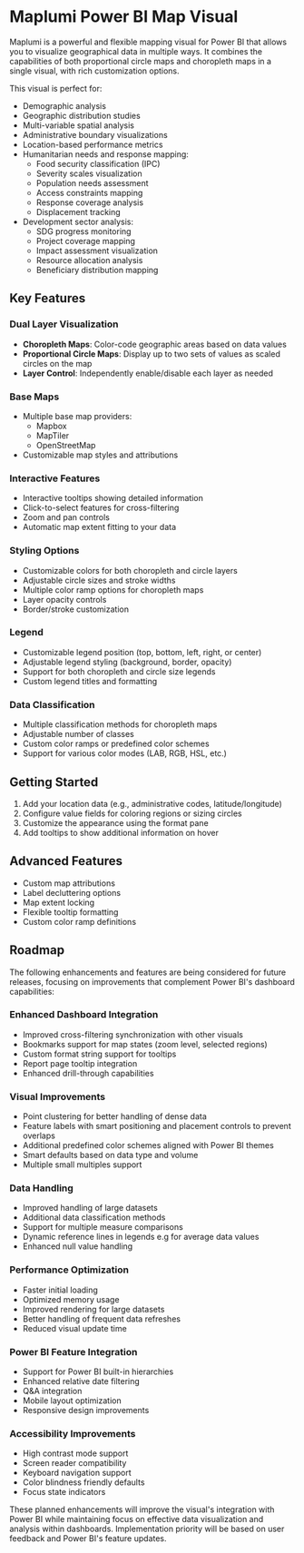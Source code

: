 Maplumi Power BI Map Visual
=====================

Maplumi is a powerful and flexible mapping visual for Power BI that allows you to visualize geographical data in multiple ways. It combines the capabilities of both proportional circle maps and choropleth maps in a single visual, with rich customization options.

This visual is perfect for:
- Demographic analysis
- Geographic distribution studies
- Multi-variable spatial analysis
- Administrative boundary visualizations
- Location-based performance metrics
- Humanitarian needs and response mapping:
  - Food security classification (IPC)
  - Severity scales visualization
  - Population needs assessment
  - Access constraints mapping
  - Response coverage analysis
  - Displacement tracking
- Development sector analysis:
  - SDG progress monitoring
  - Project coverage mapping
  - Impact assessment visualization
  - Resource allocation analysis
  - Beneficiary distribution mapping

Key Features
-----------

### Dual Layer Visualization
- **Choropleth Maps**: Color-code geographic areas based on data values
- **Proportional Circle Maps**: Display up to two sets of values as scaled circles on the map
- **Layer Control**: Independently enable/disable each layer as needed

### Base Maps
- Multiple base map providers:
  - Mapbox
  - MapTiler
  - OpenStreetMap
- Customizable map styles and attributions

### Interactive Features
- Interactive tooltips showing detailed information
- Click-to-select features for cross-filtering
- Zoom and pan controls
- Automatic map extent fitting to your data

### Styling Options
- Customizable colors for both choropleth and circle layers
- Adjustable circle sizes and stroke widths
- Multiple color ramp options for choropleth maps
- Layer opacity controls
- Border/stroke customization

### Legend
- Customizable legend position (top, bottom, left, right, or center)
- Adjustable legend styling (background, border, opacity)
- Support for both choropleth and circle size legends
- Custom legend titles and formatting

### Data Classification
- Multiple classification methods for choropleth maps
- Adjustable number of classes
- Custom color ramps or predefined color schemes
- Support for various color modes (LAB, RGB, HSL, etc.)

Getting Started
-------------
1. Add your location data (e.g., administrative codes, latitude/longitude)
2. Configure value fields for coloring regions or sizing circles
3. Customize the appearance using the format pane
4. Add tooltips to show additional information on hover

Advanced Features
---------------
- Custom map attributions
- Label decluttering options
- Map extent locking
- Flexible tooltip formatting
- Custom color ramp definitions

Roadmap
-------

The following enhancements and features are being considered for future releases, focusing on improvements that complement Power BI's dashboard capabilities:

### Enhanced Dashboard Integration
- Improved cross-filtering synchronization with other visuals
- Bookmarks support for map states (zoom level, selected regions)
- Custom format string support for tooltips
- Report page tooltip integration
- Enhanced drill-through capabilities

### Visual Improvements
- Point clustering for better handling of dense data
- Feature labels with smart positioning and placement controls to prevent overlaps
- Additional predefined color schemes aligned with Power BI themes
- Smart defaults based on data type and volume
- Multiple small multiples support

### Data Handling
- Improved handling of large datasets
- Additional data classification methods
- Support for multiple measure comparisons
- Dynamic reference lines in legends e.g for average data values
- Enhanced null value handling

### Performance Optimization
- Faster initial loading
- Optimized memory usage
- Improved rendering for large datasets
- Better handling of frequent data refreshes
- Reduced visual update time

### Power BI Feature Integration
- Support for Power BI built-in hierarchies
- Enhanced relative date filtering
- Q&A integration
- Mobile layout optimization
- Responsive design improvements

### Accessibility Improvements
- High contrast mode support
- Screen reader compatibility
- Keyboard navigation support
- Color blindness friendly defaults
- Focus state indicators

These planned enhancements will improve the visual's integration with Power BI while maintaining focus on effective data visualization and analysis within dashboards. Implementation priority will be based on user feedback and Power BI's feature updates.